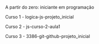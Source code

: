 A partir do zero: iniciante em programação

Curso 1 - logica-js-projeto_inicial

Curso 2 - js-curso-2-aula1

Curso 3 - 3386-git-github-projeto_inicial
